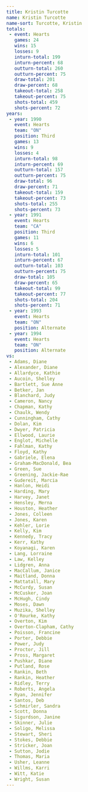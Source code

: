 ```yaml
---
title: Kristin Turcotte
name: Kristin Turcotte
name-sort: Turcotte, Kristin
totals:
 - event: Hearts
   games: 24
   wins: 15
   losses: 9
   inturn-total: 199
   inturn-percent: 68
   outturn-total: 260
   outturn-percent: 75
   draw-total: 201
   draw-percent: 68
   takeout-total: 258
   takeout-percent: 75
   shots-total: 459
   shots-percent: 72
years:
 - year: 1990
   event: Hearts
   team: "ON"
   position: Third
   games: 13
   wins: 9
   losses: 4
   inturn-total: 98
   inturn-percent: 69
   outturn-total: 157
   outturn-percent: 75
   draw-total: 96
   draw-percent: 71
   takeout-total: 159
   takeout-percent: 73
   shots-total: 255
   shots-percent: 73
 - year: 1991
   event: Hearts
   team: "CA"
   position: Third
   games: 11
   wins: 6
   losses: 5
   inturn-total: 101
   inturn-percent: 67
   outturn-total: 103
   outturn-percent: 75
   draw-total: 105
   draw-percent: 65
   takeout-total: 99
   takeout-percent: 77
   shots-total: 204
   shots-percent: 71
 - year: 1993
   event: Hearts
   team: "ON"
   position: Alternate
 - year: 1994
   event: Hearts
   team: "ON"
   position: Alternate
vs:
 - Adams, Diane
 - Alexander, Diane
 - Allardyce, Kathie
 - Aucoin, Shelley
 - Bartlett, Sue Anne
 - Betker, Jan
 - Blanchard, Judy
 - Cameron, Nancy
 - Chapman, Kathy
 - Chaulk, Wendy
 - Cunningham, Cathy
 - Dolan, Kim
 - Dwyer, Patricia
 - Ellwood, Laurie
 - Englot, Michelle
 - Fahlman, Kathy
 - Floyd, Kathy
 - Gabriele, Elena
 - Graham-MacDonald, Bea
 - Green, Sue
 - Greening, Jackie-Rae
 - Gudereit, Marcia
 - Hanlon, Heidi
 - Harding, Mary
 - Harvey, Janet
 - Hensley, Merna
 - Houston, Heather
 - Jones, Colleen
 - Jones, Karen
 - Kehler, Lorie
 - Kelly, Kim
 - Kennedy, Tracy
 - Kerr, Kathy
 - Koyanagi, Karen
 - Lang, Lorraine
 - Law, Kelley
 - Lidgren, Anna
 - MacCallum, Janice
 - Maitland, Donna
 - Mattatall, Mary
 - McCurdy, Susan
 - McCusker, Joan
 - McHugh, Cindy
 - Moses, Dawn
 - Muzika, Shelley
 - O'Rourke, Kathy
 - Overton, Kim
 - Overton-Clapham, Cathy
 - Poisson, Francine
 - Porter, Debbie
 - Power, Judy
 - Proctor, Jill
 - Pross, Margaret
 - Pushkar, Diane
 - Putland, Rose
 - Rankin, Beth
 - Rankin, Heather
 - Ridley, Terry
 - Roberts, Angela
 - Ryan, Jennifer
 - Santos, Deb
 - Schmirler, Sandra
 - Scott, Donna
 - Sigurdson, Janine
 - Skinner, Julie
 - Soligo, Melissa
 - Stewart, Sheri
 - Stokes, Debbie
 - Stricker, Joan
 - Sutton, Jodie
 - Thomas, Maria
 - Usher, Leanne
 - Willms, Karri
 - Witt, Katie
 - Wright, Susan
---
```

